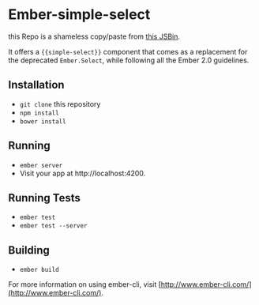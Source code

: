 # Ember-simple-select

this Repo is a shameless copy/paste from [this JSBin](http://jsbin.com/fotuqa).

It offers a `{{simple-select}}` component that comes as a replacement
for the deprecated `Ember.Select`, while following all the Ember 2.0 guidelines.


## Installation

* `git clone` this repository
* `npm install`
* `bower install`

## Running

* `ember server`
* Visit your app at http://localhost:4200.

## Running Tests

* `ember test`
* `ember test --server`

## Building

* `ember build`

For more information on using ember-cli, visit [http://www.ember-cli.com/](http://www.ember-cli.com/).
